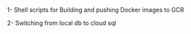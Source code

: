 1- Shell scripts for Building and pushing Docker images to GCR
    
2- Switching from local db to cloud sql
